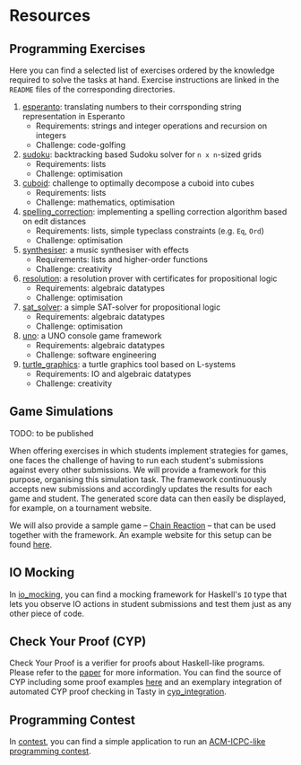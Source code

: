 # Resources

## Programming Exercises

Here you can find a selected list of exercises
ordered by the knowledge required to solve the tasks at hand.
Exercise instructions are linked in the `README` files
of the corresponding directories.

1. [esperanto](esperanto): translating numbers to their corrsponding string representation in Esperanto
   - Requirements: strings and integer operations and recursion on integers
   - Challenge: code-golfing
1. [sudoku](sudoku): backtracking based Sudoku solver for `n x n`-sized grids
   - Requirements: lists
   - Challenge: optimisation
1. [cuboid](cuboid): challenge to optimally decompose a cuboid into cubes
   - Requirements: lists
   - Challenge: mathematics, optimisation
1. [spelling\_correction](spelling_correction): implementing a spelling correction algorithm based on edit distances
   - Requirements: lists, simple typeclass constraints (e.g. `Eq`, `Ord`)
   - Challenge: optimisation
1. [synthesiser](synthesiser): a music synthesiser with effects
   - Requirements: lists and higher-order functions
   - Challenge: creativity
1. [resolution](resolution): a resolution prover with certificates for propositional logic 
   - Requirements: algebraic datatypes
   - Challenge: optimisation
1. [sat\_solver](sat_solver): a simple SAT-solver for propositional logic 
   - Requirements: algebraic datatypes
   - Challenge: optimisation
1. [uno](uno): a UNO console game framework
   - Requirements: algebraic datatypes
   - Challenge: software engineering
1. [turtle\_graphics](turtle_graphics): a turtle graphics tool based on L-systems
   - Requirements: IO and algebraic datatypes
   - Challenge: creativity

## Game Simulations

TODO: to be published

When offering exercises in which students implement strategies for games,
one faces the challenge of having to run each student's submissions against every other submissions.
We will provide a framework for this purpose, organising this simulation task.
The framework continuously accepts new submissions and accordingly updates the results for each game and student.
The generated score data can then easily be displayed, for example, on a tournament website.

We will also provide a sample game &ndash; [Chain Reaction](https://brilliant.org/wiki/chain-reaction-game/) &ndash;
that can be used together with the framework.
An example website for this setup can be found [here](https://vmnipkow16.in.tum.de/christmas2020/).

## IO Mocking

In [io\_mocking](io_mocking),
you can find a mocking framework for Haskell's `IO` type that
lets you observe IO actions in student submissions and test them just as any other piece of code.

## Check Your Proof (CYP)

Check Your Proof is a verifier for proofs about Haskell-like programs.
Please refer to the [paper](https://github.com/kappelmann/engaging-large-scale-functional-programming/releases/download/pdf/engaging_fp_education.pdf)
for more information.
You can find the source of CYP including some proof examples [here](https://github.com/lukasstevens/cyp)
and an exemplary integration of automated CYP proof checking in Tasty in [cyp\_integration](cyp_integration).

## Programming Contest

In [contest](contest),
you can find a simple application to run an
[ACM-ICPC-like programming contest](https://en.wikipedia.org/wiki/International_Collegiate_Programming_Contest).

